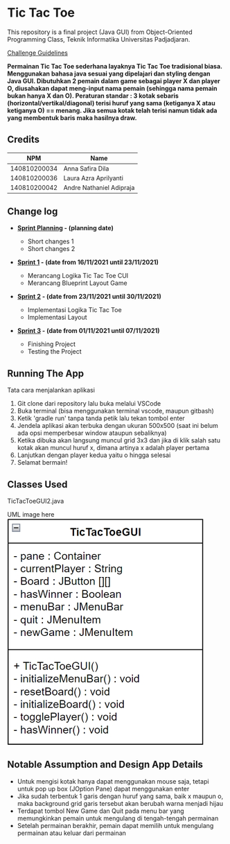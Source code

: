 # Tic Tac Toe

This repository is a final project (Java GUI) from Object-Oriented Programming Class, Teknik Informatika Universitas Padjadjaran. 

[Challenge Guidelines](challenge-guideline.md)

**Permainan Tic Tac Toe sederhana layaknya Tic Tac Toe tradisional biasa. Menggunakan bahasa java sesuai yang dipelajari dan styling dengan Java GUI. Dibutuhkan 2 pemain dalam game sebagai player X dan player O, diusahakan dapat meng-input nama pemain (sehingga nama pemain bukan hanya X dan O). Peraturan standar : 3 kotak sebaris (horizontal/vertikal/diagonal) terisi huruf yang sama (ketiganya X atau ketiganya O) == menang. Jika semua kotak telah terisi namun tidak ada yang membentuk baris maka hasilnya draw.**

## Credits
| NPM           | Name                      |
| ------------- | ------------------------- |
| 140810200034  | Anna Safira Dila          |
| 140810200036  | Laura Azra Aprilyanti     |
| 140810200042  | Andre Nathaniel Adipraja  |

## Change log
- **[Sprint Planning](changelog/sprint-planning.md) - (planning date)** 
   - Short changes 1
   - Short changes 2

- **[Sprint 1](changelog/sprint-1.md) - (date from 16/11/2021 until 23/11/2021)** 
   - Merancang Logika Tic Tac Toe CUI
   - Merancang Blueprint Layout Game

- **[Sprint 2](changelog/sprint-2.md) - (date from 23/11/2021 until 30/11/2021)** 
   - Implementasi Logika Tic Tac Toe
   - Implementasi Layout
   
- **[Sprint 3](changelog/sprint-3.md) - (date from 01/11/2021 until 07/11/2021)** 
   - Finishing Project
   - Testing the Project

## Running The App

Tata cara menjalankan aplikasi
1. Git clone dari repository lalu buka melalui VSCode
2. Buka terminal (bisa menggunakan terminal vscode, maupun gitbash)
3. Ketik 'gradle run' tanpa tanda petik lalu tekan tombol enter
4. Jendela aplikasi akan terbuka dengan ukuran 500x500 (saat ini belum ada opsi memperbesar window ataupun sebaliknya)
5. Ketika dibuka akan langsung muncul grid 3x3 dan jika di klik salah satu kotak akan muncul huruf x, dimana artinya x adalah player pertama
6. Lanjutkan dengan player kedua yaitu o hingga selesai
7. Selamat bermain!

## Classes Used

TicTacToeGUI2.java

UML image here
![this is an image](/UML-TicTacToeGUI.jpg)

## Notable Assumption and Design App Details

- Untuk mengisi kotak hanya dapat menggunakan mouse saja, tetapi untuk pop up box (JOption Pane) dapat menggunakan enter 
- Jika sudah terbentuk 1 garis dengan huruf yang sama, baik x maupun o, maka background grid garis tersebut akan berubah warna menjadi hijau 
- Terdapat tombol New Game dan Quit pada menu bar yang memungkinkan pemain untuk mengulang di tengah-tengah permainan 
- Setelah permainan berakhir, pemain dapat memilih untuk mengulang permainan atau keluar dari permainan 
